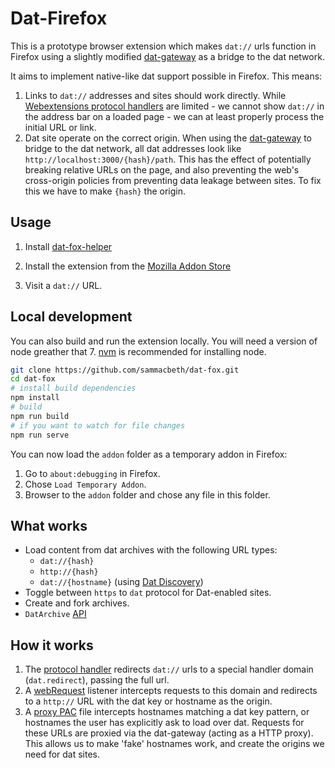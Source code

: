 # Dat-Firefox

This is a prototype browser extension which makes `dat://` urls function in Firefox using a slightly
modified [dat-gateway](https://github.com/sammacbeth/dat-gateway) as a bridge to the dat network.

It aims to implement native-like dat support possible in Firefox. This means:

1. Links to `dat://` addresses and sites should work directly. While [Webextensions protocol handlers](https://developer.mozilla.org/en-US/Add-ons/WebExtensions/manifest.json/protocol_handlers) are limited - we cannot show `dat://` in the address bar on a loaded page - we can at least properly process the initial URL or link.
2. Dat site operate on the correct origin. When using the [dat-gateway](https://github.com/pfrazee/dat-gateway) to bridge to the dat network, all dat addresses look like `http://localhost:3000/{hash}/path`. This has the effect of potentially breaking relative URLs on the page, and also preventing the web's cross-origin policies from preventing data leakage between sites. To fix this we have to make `{hash}` the origin.

## Usage

1. Install [dat-fox-helper](https://github.com/sammacbeth/dat-fox-helper)
   
2. Install the extension from the [Mozilla Addon Store](https://addons.mozilla.org/en-US/firefox/addon/dat-p2p-protocol/)

3. Visit a `dat://` URL. 

## Local development

You can also build and run the extension locally. You will need a version of node greather that 7. [nvm](https://github.com/creationix/nvm) is recommended for installing node.

```bash
git clone https://github.com/sammacbeth/dat-fox.git
cd dat-fox
# install build dependencies
npm install
# build
npm run build
# if you want to watch for file changes
npm run serve
```

You can now load the `addon` folder as a temporary addon in Firefox:
 1. Go to `about:debugging` in Firefox.
 2. Chose `Load Temporary Addon`.
 3. Browser to the `addon` folder and chose any file in this folder.

## What works

* Load content from dat archives with the following URL types:
   * `dat://{hash}`
   * `http://{hash}`
   * `dat://{hostname}` (using [Dat Discovery](https://github.com/beakerbrowser/beaker/wiki/Authenticated-Dat-URLs-and-HTTPS-to-Dat-Discovery))
* Toggle between `https` to `dat` protocol for Dat-enabled sites.
* Create and fork archives.
* `DatArchive` [API](https://beakerbrowser.com/docs/apis/dat.html)

## How it works

1. The [protocol handler](https://developer.mozilla.org/en-US/Add-ons/WebExtensions/manifest.json/protocol_handlers) redirects `dat://` urls to a special handler domain (`dat.redirect`), passing the full url.
2. A [webRequest](https://developer.mozilla.org/en-US/Add-ons/WebExtensions/API/webRequest) listener intercepts requests to this domain and redirects to a `http://` URL with the dat key or hostname as the origin.
3. A [proxy PAC](https://developer.mozilla.org/en-US/Add-ons/WebExtensions/API/proxy) file intercepts hostnames matching a dat key pattern, or hostnames the user has explicitly ask to load over dat. Requests for these URLs are proxied via the dat-gateway (acting as a HTTP proxy). This allows us to make 'fake' hostnames work, and create the origins we need for dat sites.
